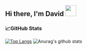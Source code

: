 ## Hi there, I'm David  <img src="https://diginess.ca/wp-content/uploads/2020/02/waving_hand_sign_1024.gif" width="35px"> ##
### 📈GitHub Stats
[![Top Langs](https://github-readme-stats.vercel.app/api/top-langs/?username=DavidKizinger&langs_count=5)](https://github.com/DavidKizinger/github-readme-stats)
![Anurag's github stats](https://github-readme-stats.vercel.app/api?username=DavidKizinger&hide=stars&show_icons=true)
<!--
**DavidKizinger/DavidKizinger** is a ✨ _special_ ✨ repository because its `README.md` (this file) appears on your GitHub profile.

Here are some ideas to get you started:

- 🔭 I’m currently working on ...
- 🌱 I’m currently learning ...
- 👯 I’m looking to collaborate on ...
- 🤔 I’m looking for help with ...
- 💬 Ask me about ...
- 📫 How to reach me: ...
- 😄 Pronouns: ...
- ⚡ Fun fact: ...
-->
